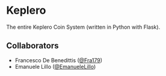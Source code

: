 # Keplero

 The entire Keplero Coin System (written in Python with Flask).

## Collaborators

* Francesco De Benedittis ([@Fra179](https://github.com/Fra179))
* Emanuele Lillo ([@EmanueleLillo](https://github.com/EmanueleLillo))
